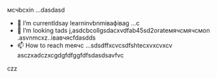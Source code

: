 мсчbcxin ...dasdasd
- 🌱 I’m currentldsay learninvbnmівафіваg ...с
- 💞️ I’m looking tads j,asdcbcollgsdacxvdfab45sd2orateмячсмячсмon .asvnmcxz..івавчясfdasdds
- 📫 How to reach meячс ...sdsdffxcvcsdfshtecxvxcvxcv
asczxadczxcgdgfdfggfdfsdasdsavfvc
<!---asdgfdcvasdasxv
kusniro921/kusniro921 is a ✨ special ✨ repository because its `README.md` (this file) appears on your GitHub profile.
You can click the Preview link to take a look at your changes.
--->
czz
